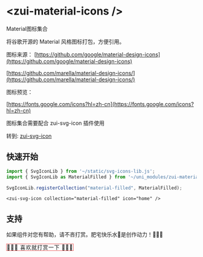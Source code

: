 # &lt;zui-material-icons /&gt;

Material图标集合

将谷歌开源的 Material 风格图标打包，方便引用。

图标来源：
[https://github.com/google/material-design-icons](https://github.com/google/material-design-icons)

[https://github.com/marella/material-design-icons/](https://github.com/marella/material-design-icons/)

图标预览：

[https://fonts.google.com/icons?hl=zh-cn](https://fonts.google.com/icons?hl=zh-cn)


图标集合需要配合 zui-svg-icon 插件使用

转到: [zui-svg-icon](https://ext.dcloud.net.cn/plugin?id=13964)



## 快速开始

```javascript
import { SvgIconLib } from '~/static/svg-icons-lib.js';
import { SvgIconLib as MaterialFilled } from '~/uni_modules/zui-material-icons/static/material-filled.js';

SvgIconLib.registerCollection("material-filled", MaterialFilled);
```

```vue
<zui-svg-icon collection="material-filled" icon="home" />
```


## 支持

如果组件对您有帮助，请不吝打赏。肥宅快乐水🥤是创作动力！🥤🥤🥤

<span class="banner">
<span class="surport">
<a class="btn btn-support " data-toggle="modal" data-target="#support_modal" style="border: 1px solid #ec4d4d;letter-spacing: 1px;">
  🍓🍇🍉  喜欢就打赏一下  🍒🍑🥭
</a>
</span>
</span>
